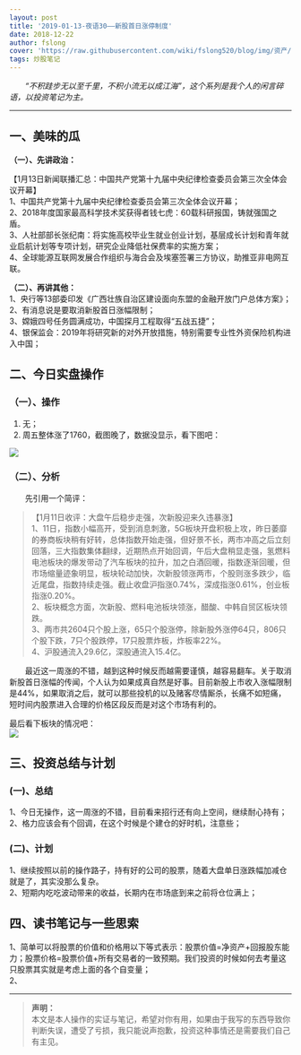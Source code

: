 ```yaml
---
layout: post
title: '2019-01-13-夜语30——新股首日涨停制度'
date: 2018-12-22
author: fslong
cover: 'https://raw.githubusercontent.com/wiki/fslong520/blog/img/资产/资产2019-01-10.jpg'
tags: 炒股笔记
---
```

  
&emsp;&emsp;*“不积跬步无以至千里，不积小流无以成江海”，这个系列是我个人的闲言碎语，以投资笔记为主。*  
   

---
  


## **一、美味的瓜**       
**（一）、先讲政治：**    


【1月13日新闻联播汇总：中国共产党第十九届中央纪律检查委员会第三次全体会议开幕】  
1、中国共产党第十九届中央纪律检查委员会第三次全体会议开幕；  
2、2018年度国家最高科学技术奖获得者钱七虎：60载科研报国，铸就强国之盾。  
3、人社部部长张纪南：将实施高校毕业生就业创业计划，基层成长计划和青年就业启航计划等专项计划，研究企业降低社保费率的实施方案；  
4、全球能源互联网发展合作组织与海合会及埃塞签署三方协议，助推亚非电网互联。                

**（二）、再讲其他：**  
1、央行等13部委印发《广西壮族自治区建设面向东盟的金融开放门户总体方案》；    
2、有消息说是要取消新股首日涨幅限制；  
3、嫦娥四号任务圆满成功，中国探月工程取得“五战五捷”；  
4、银保监会：2019年将研究新的对外开放措施，特别需要专业性外资保险机构进入中国；  
    


## **二、今日实盘操作**
### **（一）、操作**
1. 无；  
2. 周五整体涨了1760，截图晚了，数据没显示，看下图吧：   
     
![](https://raw.githubusercontent.com/wiki/fslong520/blog/img/资产/资产2019-01-13.jpg)
### **（二）、分析**  
 
&emsp;&emsp;先引用一个简评：   
> 【1月11日收评：大盘午后稳步走强，次新股迎来久违暴涨】   
1、11日，指数小幅高开，受到消息刺激，5G板块开盘积极上攻，昨日萎靡的券商板块稍有好转，总体指数开始走强，但好景不长，两市冲高之后立刻回落，三大指数集体翻绿，近期热点开始回调，午后大盘稍显走强，氢燃料电池板块的爆发带动了汽车板块的拉升，加之白酒回暖，指数逐渐回暖，但市场缩量迹象明显，板块轮动加快，次新股领涨两市，个股则涨多跌少，临近尾盘，指数持续走强。截止收盘沪指涨0.74%，深成指涨0.61%，创业板指涨0.20%。  
2、板块概念方面，次新股、燃料电池板块领涨，醋酸、中韩自贸区板块领跌。  
3、两市共2604只个股上涨，65只个股涨停，除新股外涨停64只，806只个股下跌，7只个股跌停，17只股票炸板，炸板率22%。  
4、沪股通流入29.6亿，深股通流入15.4亿。         

&emsp;&emsp;最近这一周涨的不错，越到这种时候反而越需要谨慎，越容易翻车。关于取消新股首日涨幅的传闻，个人认为如果成真自然是好事。目前新股上市收入涨幅限制是44%，如果取消之后，就可以那些投机的以及赌客尽情厮杀，长痛不如短痛，短时间内股票进入合理的价格区段反而是对这个市场有利的。

最后看下板块的情况吧：    
![](https://raw.githubusercontent.com/wiki/fslong520/blog/img/板块/资金流入流出2019-01-13.jpg)   


## **三、投资总结与计划**
### (一)、总结
1、今日无操作，这一周涨的不错，目前看来招行还有向上空间，继续耐心持有；  
2、格力应该会有个回调，在这个时候是个建仓的好时机，注意些；  
### (二)、计划
1、继续按照以前的操作路子，持有好的公司的股票，随着大盘单日涨跌幅加减仓就是了，其实没那么复杂。  
2、短期内吃吃波动带来的收益，长期内在市场底到来之前将仓位满上；    




## **四、读书笔记与一些思索**  
1、简单可以将股票的价值和价格用以下等式表示：股票价值=净资产+回报股东能力；股票价格=股票价值+所有交易者的一致预期。我们投资的时候如何去考量这只股票其实就是考虑上面的各个自变量；  
2、
    

---   
  
> **声明：**  
> 本文是本人操作的实证与笔记，希望对你有用，如果由于我写的东西导致你判断失误，遭受了亏损，我只能说声抱歉，投资这种事情还是需要我们自己有主见。